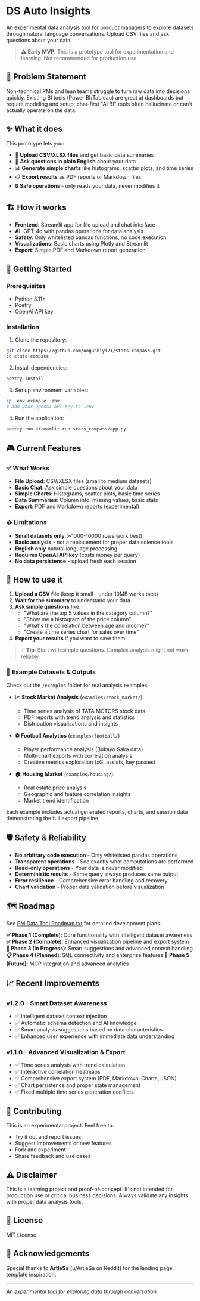 # DS Auto Insights

An experimental data analysis tool for product managers to explore datasets through natural language conversations. Upload CSV files and ask questions about your data.

> ⚠️ **Early MVP**: This is a prototype tool for experimentation and learning. Not recommended for production use.

## 🎯 Problem Statement

Non-technical PMs and lean teams struggle to turn raw data into decisions quickly. Existing BI tools (Power BI/Tableau) are great at dashboards but require modeling and setup; chat-first "AI BI" tools often hallucinate or can't actually operate on the data.

## ✨ What it does

This prototype lets you:
- 📁 **Upload CSV/XLSX files** and get basic data summaries
- 💬 **Ask questions in plain English** about your data
- 📊 **Generate simple charts** like histograms, scatter plots, and time series
- 📋 **Export results** as PDF reports or Markdown files
- 🔒 **Safe operations** - only reads your data, never modifies it

## 🏗️ How it works

- **Frontend**: Streamlit app for file upload and chat interface
- **AI**: GPT-4o with pandas operations for data analysis
- **Safety**: Only whitelisted pandas functions, no code execution
- **Visualizations**: Basic charts using Plotly and Streamlit
- **Export**: Simple PDF and Markdown report generation

## 🚀 Getting Started

### Prerequisites
- Python 3.11+
- Poetry
- OpenAI API key

### Installation

1. Clone the repository:
```bash
git clone https://github.com/oogunbiyi21/stats-compass.git
cd stats-compass
```

2. Install dependencies:
```bash
poetry install
```

3. Set up environment variables:
```bash
cp .env.example .env
# Add your OpenAI API key to .env
```

4. Run the application:
```bash
poetry run streamlit run stats_compass/app.py
```

## 🎮 Current Features

### ✅ What Works
- **File Upload**: CSV/XLSX files (small to medium datasets)
- **Basic Chat**: Ask simple questions about your data
- **Simple Charts**: Histograms, scatter plots, basic time series
- **Data Summaries**: Column info, missing values, basic stats
- **Export**: PDF and Markdown reports (experimental)

### � Limitations
- **Small datasets only** (~1000-10000 rows work best)
- **Basic analysis** - not a replacement for proper data science tools
- **English only** natural language processing
- **Requires OpenAI API key** (costs money per query)
- **No data persistence** - upload fresh each session

## 📖 How to use it

1. **Upload a CSV file** (keep it small - under 10MB works best)
2. **Wait for the summary** to understand your data
3. **Ask simple questions** like:
   - "What are the top 5 values in the category column?"
   - "Show me a histogram of the price column"
   - "What's the correlation between age and income?"
   - "Create a time series chart for sales over time"
4. **Export your results** if you want to save them

> 💡 **Tip**: Start with simple questions. Complex analysis might not work reliably.

### 📁 Example Datasets & Outputs

Check out the `/examples` folder for real analysis examples:

- **📈 Stock Market Analysis** (`examples/stock_market/`)
  - Time series analysis of TATA MOTORS stock data
  - PDF reports with trend analysis and statistics
  - Distribution visualizations and insights

- **⚽ Football Analytics** (`examples/football/`) 
  - Player performance analysis (Bukayo Saka data)
  - Multi-chart exports with correlation analysis
  - Creative metrics exploration (xG, assists, key passes)

- **🏠 Housing Market** (`examples/housing/`)
  - Real estate price analysis
  - Geographic and feature correlation insights
  - Market trend identification

Each example includes actual generated reports, charts, and session data demonstrating the full export pipeline.

## 🛡️ Safety & Reliability

- **No arbitrary code execution** - Only whitelisted pandas operations
- **Transparent operations** - See exactly what computations are performed
- **Read-only operations** - Your data is never modified
- **Deterministic results** - Same query always produces same output
- **Error resilience** - Comprehensive error handling and recovery
- **Chart validation** - Proper data validation before visualization

## 🗺️ Roadmap

See [PM Data Tool Roadmap.txt](PM%20Data%20Tool%20Roadmap.txt) for detailed development plans.

**✅ Phase 1 (Complete)**: Core functionality with intelligent dataset awareness
**✅ Phase 2 (Complete)**: Enhanced visualization pipeline and export system
**🔄 Phase 3 (In Progress)**: Smart suggestions and advanced context handling
**📋 Phase 4 (Planned)**: SQL connectivity and enterprise features
**🔮 Phase 5 (Future)**: MCP integration and advanced analytics

## 📈 Recent Improvements

### v1.2.0 - Smart Dataset Awareness
- ✅ Intelligent dataset context injection
- ✅ Automatic schema detection and AI knowledge
- ✅ Smart analysis suggestions based on data characteristics
- ✅ Enhanced user experience with immediate data understanding

### v1.1.0 - Advanced Visualization & Export
- ✅ Time series analysis with trend calculation
- ✅ Interactive correlation heatmaps  
- ✅ Comprehensive export system (PDF, Markdown, Charts, JSON)
- ✅ Chart persistence and proper state management
- ✅ Fixed multiple time series generation conflicts

## 🤝 Contributing
This is an experimental project. Feel free to:
- Try it out and report issues
- Suggest improvements or new features
- Fork and experiment
- Share feedback and use cases

## ⚠️ Disclaimer

This is a learning project and proof-of-concept. It's not intended for production use or critical business decisions. Always validate any insights with proper data analysis tools.

## 📝 License

MIT License

## 🙏 Acknowledgements

Special thanks to **ArtleSa** (u/ArtleSa on Reddit) for the landing page template inspiration.

---

*An experimental tool for exploring data through conversation.*
